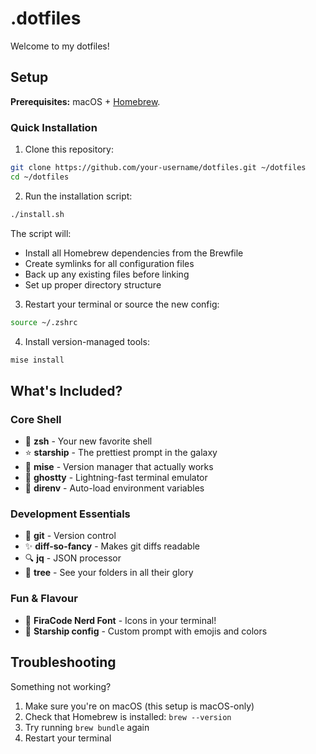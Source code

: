 # .dotfiles

Welcome to my dotfiles!

## Setup

**Prerequisites:** macOS + [Homebrew](https://brew.sh/).

### Quick Installation

1. Clone this repository:
```bash
git clone https://github.com/your-username/dotfiles.git ~/dotfiles
cd ~/dotfiles
```

2. Run the installation script:
```bash
./install.sh
```

The script will:
- Install all Homebrew dependencies from the Brewfile
- Create symlinks for all configuration files
- Back up any existing files before linking
- Set up proper directory structure

3. Restart your terminal or source the new config:
```bash
source ~/.zshrc
```

4. Install version-managed tools:
```bash
mise install
```

## What's Included?

### Core Shell
- 🐚 **zsh** - Your new favorite shell
- ⭐ **starship** - The prettiest prompt in the galaxy
- 🔄 **mise** - Version manager that actually works
- 👻 **ghostty** - Lightning-fast terminal emulator
- 🌳 **direnv** - Auto-load environment variables

### Development Essentials
- 🔀 **git** - Version control
- ✨ **diff-so-fancy** - Makes git diffs readable
- 🔍 **jq** - JSON processor
- 🌲 **tree** - See your folders in all their glory

### Fun & Flavour
- 🎨 **FiraCode Nerd Font** - Icons in your terminal!
- 🌈 **Starship config** - Custom prompt with emojis and colors

## Troubleshooting

Something not working?

1. Make sure you're on macOS (this setup is macOS-only)
2. Check that Homebrew is installed: `brew --version`
3. Try running `brew bundle` again
4. Restart your terminal
